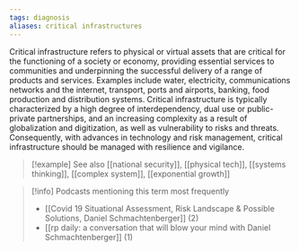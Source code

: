 ```yaml
---
tags: diagnosis
aliases: critical infrastructures
---
```


Critical infrastructure refers to physical or virtual assets that are critical for the functioning of a society or economy, providing essential services to communities and underpinning the successful delivery of a range of products and services. Examples include water, electricity, communications networks and the internet, transport, ports and airports, banking, food production and distribution systems. Critical infrastructure is typically characterized by a high degree of interdependency, dual use or public-private partnerships, and an increasing complexity as a result of globalization and digitization, as well as vulnerability to risks and threats. Consequently, with advances in technology and risk management, critical infrastructure should be managed with resilience and vigilance.

> [!example] See also
> [[national security]], [[physical tech]], [[systems thinking]], [[complex system]], [[exponential growth]]

> [!info] Podcasts mentioning this term most frequently
> * [[Covid 19 Situational Assessment, Risk Landscape & Possible Solutions, Daniel Schmachtenberger]] (2)
> * [[rp daily: a conversation that will blow your mind with Daniel Schmachtenberger]] (1)